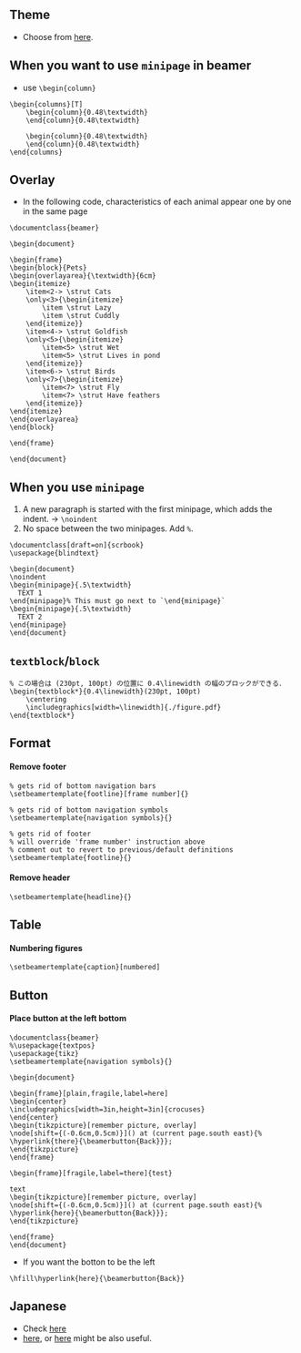 
## Theme
* Choose from [here](http://deic.uab.es/~iblanes/beamer_gallery/).

## When you want to use `minipage` in beamer
* use `\begin{column}`

```
\begin{columns}[T]
	\begin{column}{0.48\textwidth}
	\end{column}{0.48\textwidth}

	\begin{column}{0.48\textwidth}
	\end{column}{0.48\textwidth}
\end{columns}
```

## Overlay
* In the following code, characteristics of each animal appear one by one in the same page

```
\documentclass{beamer}

\begin{document}

\begin{frame}
\begin{block}{Pets}
\begin{overlayarea}{\textwidth}{6cm}
\begin{itemize}
    \item<2-> \strut Cats
    \only<3>{\begin{itemize}
        \item \strut Lazy
        \item \strut Cuddly
    \end{itemize}}
    \item<4-> \strut Goldfish
    \only<5>{\begin{itemize}
        \item<5> \strut Wet
        \item<5> \strut Lives in pond
    \end{itemize}}
    \item<6-> \strut Birds
    \only<7>{\begin{itemize}
        \item<7> \strut Fly
        \item<7> \strut Have feathers
    \end{itemize}}
\end{itemize}
\end{overlayarea}
\end{block}

\end{frame}

\end{document}
```

## When you use `minipage`
1. A new paragraph is started with the first minipage, which adds the indent. -> `\noindent`
2. No space between the two minipages. Add `%`.

```
\documentclass[draft=on]{scrbook}
\usepackage{blindtext}

\begin{document}
\noindent
\begin{minipage}{.5\textwidth}
  TEXT 1
\end{minipage}% This must go next to `\end{minipage}`
\begin{minipage}{.5\textwidth}
  TEXT 2
\end{minipage}
\end{document}
```

## `textblock`/`block`
```
% この場合は (230pt, 100pt) の位置に 0.4\linewidth の幅のブロックができる．
\begin{textblock*}{0.4\linewidth}(230pt, 100pt)
    \centering
    \includegraphics[width=\linewidth]{./figure.pdf}
\end{textblock*}
```

## Format
#### Remove footer

```
% gets rid of bottom navigation bars
\setbeamertemplate{footline}[frame number]{}

% gets rid of bottom navigation symbols
\setbeamertemplate{navigation symbols}{}

% gets rid of footer
% will override 'frame number' instruction above
% comment out to revert to previous/default definitions
\setbeamertemplate{footline}{}
```
#### Remove header

```
\setbeamertemplate{headline}{}
```


## Table
#### Numbering figures

```
\setbeamertemplate{caption}[numbered]

```
## Button
#### Place button at the left bottom

```
\documentclass{beamer}
%\usepackage{textpos}
\usepackage{tikz}
\setbeamertemplate{navigation symbols}{}

\begin{document}

\begin{frame}[plain,fragile,label=here]
\begin{center}
\includegraphics[width=3in,height=3in]{crocuses}
\end{center}
\begin{tikzpicture}[remember picture, overlay]
\node[shift={(-0.6cm,0.5cm)}]() at (current page.south east){%
\hyperlink{there}{\beamerbutton{Back}}};
\end{tikzpicture}
\end{frame}

\begin{frame}[fragile,label=there]{test}

text
\begin{tikzpicture}[remember picture, overlay]
\node[shift={(-0.6cm,0.5cm)}]() at (current page.south east){%
\hyperlink{here}{\beamerbutton{Back}}};
\end{tikzpicture}

\end{frame}
\end{document}
```

* If you want the botton to be the left

```
\hfill\hyperlink{here}{\beamerbutton{Back}}
```

## Japanese
* Check [here](https://qiita.com/zr_tex8r/items/69e8cc32038ff29f5ac3)
* [here](http://neurodynamics.jp/etc/beamer), or [here](https://en.wikibooks.org/wiki/LaTeX/Presentations##Themes) might be also useful.

